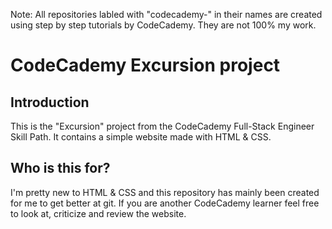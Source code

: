 Note: All repositories labled with "codecademy-" in their names are created using step by step tutorials by CodeCademy. They are not 100% my work.
# CodeCademy Excursion project
## Introduction
This is the "Excursion" project from the CodeCademy Full-Stack Engineer Skill Path. It contains a simple website made with HTML & CSS.
## Who is this for?
I'm pretty new to HTML & CSS and this repository has mainly been created for me to get better at git. If you are another CodeCademy learner feel free to look at, criticize and review the website.
